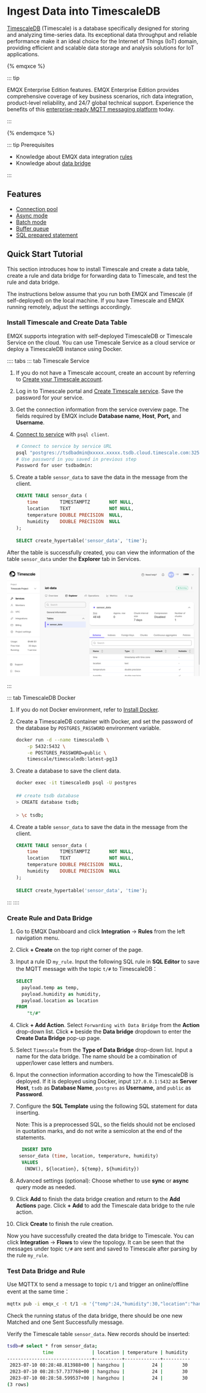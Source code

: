 # Ingest Data into TimescaleDB

[TimescaleDB](https://www.timescale.com/) (Timescale) is a database specifically designed for storing and analyzing time-series data. Its exceptional data throughput and reliable performance make it an ideal choice for the Internet of Things (IoT) domain, providing efficient and scalable data storage and analysis solutions for IoT applications.

{% emqxce %}

::: tip

EMQX Enterprise Edition features. EMQX Enterprise Edition provides comprehensive coverage of key business scenarios, rich data integration, product-level reliability, and 24/7 global technical support. Experience the benefits of this [enterprise-ready MQTT messaging platform](https://www.emqx.com/en/try?product=enterprise) today.

:::

{% endemqxce %}

::: tip Prerequisites

- Knowledge about EMQX data integration [rules](./rules.md)
- Knowledge about [data bridge](./data-bridges.md)

:::

## Features

- [Connection pool](./data-bridges.md#connection-pool)
- [Async mode](./data-bridges.md#async-mode)
- [Batch mode](./data-bridges.md#batch-mode)
- [Buffer queue](./data-bridges.md#buffer-queue)
- [SQL prepared statement](./data-bridges.md#prepared-statement)

## Quick Start Tutorial

This section introduces how to install Timescale and create a data table, create a rule and data bridge for forwarding data to Timescale, and test the rule and data bridge.

The instructions below assume that you run both EMQX and Timescale (if self-deployed) on the local machine. If you have Timescale and EMQX running remotely, adjust the settings accordingly.

### Install Timescale and Create Data Table

EMQX supports integration with self-deployed TimescaleDB or Timescale Service on the cloud. You can use Timescale Service as a cloud service or deploy a TimescaleDB instance using Docker.

:::: tabs 
::: tab Timescale Service

1. If you do not have a Timescale account, create an account by referring to [Create your Timescale account](https://docs.timescale.com/getting-started/latest/services/#create-your-timescale-account).

2. Log in to Timescale portal and [Create Timescale service](https://docs.timescale.com/getting-started/latest/services/#create-your-first-service). Save the password for your service.

3. Get the connection information from the service overview page. The fields required by EMQX include **Database name**, **Host**, **Port,** and **Username**.

4. [Connect to service](https://docs.timescale.com/getting-started/latest/services/#connect-to-your-service) with `psql client`.

   ```bash
   # Connect to service by service URL
   psql "postgres://tsdbadmin@xxxxx.xxxxx.tsdb.cloud.timescale.com:32541/tsdb?sslmode=require"
   # Use password in you saved in previous step
   Password for user tsdbadmin:
   ```

5. Create a table `sensor_data` to save the data in the message from the client.

   ```sql
   CREATE TABLE sensor_data (
       time        TIMESTAMPTZ       NOT NULL,
       location    TEXT              NOT NULL,
       temperature DOUBLE PRECISION  NULL,
       humidity    DOUBLE PRECISION  NULL
   );
   
   SELECT create_hypertable('sensor_data', 'time');
   ```

After the table is successfully created, you can view the information of the table `sensor_data` under the **Explorer** tab in Services.

![Timescale Explorer table](./assets/timescale-explorer-table.png)

:::

::: tab TimescaleDB Docker

1. If you do not Docker environment, refer to [Install Docker](https://docs.docker.com/install/).

2. Create a TimescaleDB container with Docker, and set the password of the database by `POSTGRES_PASSWORD` environment variable.

   ```bash
   docker run -d --name timescaledb \
       -p 5432:5432 \
       -e POSTGRES_PASSWORD=public \
       timescale/timescaledb:latest-pg13
   ```

3. Create a database to save the client data.

   ```bash
   docker exec -it timescaledb psql -U postgres
   
   ## create tsdb database
   > CREATE database tsdb;
   
   > \c tsdb;
   ```

4. Create a table `sensor_data` to save the data in the message from the client.

   ```sql
   CREATE TABLE sensor_data (
       time        TIMESTAMPTZ       NOT NULL,
       location    TEXT              NOT NULL,
       temperature DOUBLE PRECISION  NULL,
       humidity    DOUBLE PRECISION  NULL
   );
   
   SELECT create_hypertable('sensor_data', 'time');
   ```

:::
::::

### Create Rule and Data Bridge

1. Go to EMQX Dashboard and click **Integration** -> **Rules** from the left navigation menu.

2. Click **+ Create** on the top right corner of the page.

3. Input a rule ID `my_rule`. Input the following SQL rule in **SQL Editor** to save the MQTT message with the topic `t/#` to TimescaleDB：

   ```sql
   SELECT
     payload.temp as temp,
     payload.humidity as humidity,
     payload.location as location
   FROM
       "t/#"
   ```

4. Click **+ Add Action**. Select `Forwarding with Data Bridge` from the **Action** drop-down list. Click **+** beside the **Data bridge** dropdown to enter the **Create Data Bridge** pop-up page. 

5. Select `Timescale` from the **Type of Data Bridge** drop-down list. Input a name for the data bridge. The name should be a combination of upper/lower case letters and numbers.

6. Input the connection information according to how the TimescaleDB is deployed. If it is deployed using Docker, input `127.0.0.1:5432` as **Server Host**, `tsdb` as **Database Name**,  `postgres` as **Username,** and `public` as **Password**.

7. Configure the **SQL Template** using the following SQL statement for data inserting.

   Note: This is a preprocessed SQL, so the fields should not be enclosed in quotation marks, and do not write a semicolon at the end of the statements.

   ```sql
     INSERT INTO
    sensor_data (time, location, temperature, humidity)
     VALUES
      (NOW(), ${location}, ${temp}, ${humidity})
   ```

8. Advanced settings (optional):  Choose whether to use **sync** or **async** query mode as needed.

9. Click **Add** to finish the data bridge creation and return to the **Add Actions** page. Click **+ Add** to add the Timescale data bridge to the rule action. 

10. Click **Create** to finish the rule creation.

Now you have successfully created the data bridge to Timescale. You can click **Integration** -> **Flows** to view the topology. It can be seen that the messages under topic `t/#`  are sent and saved to Timescale after parsing by the rule `my_rule`. 


### Test Data Bridge and Rule

Use MQTTX to send a message to topic `t/1` and trigger an online/offline event at the same time：

```bash
mqttx pub -i emqx_c -t t/1 -m '{"temp":24,"humidity":30,"location":"hangzhou"}'
```

Check the running status of the data bridge, there should be one new Matched and one Sent Successfully message.

Verify the Timescale table `sensor_data`. New records should be inserted:

```bash
tsdb=# select * from sensor_data;
             time              | location | temperature | humidity 
-------------------------------+----------+-------------+----------
 2023-07-10 08:28:48.813988+00 | hangzhou |          24 |       30
 2023-07-10 08:28:57.737768+00 | hangzhou |          24 |       30
 2023-07-10 08:28:58.599537+00 | hangzhou |          24 |       30
(3 rows)
```